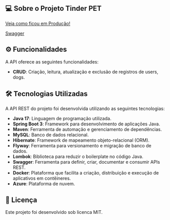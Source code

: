 ## 💻 Sobre o Projeto Tinder PET

[Veja como ficou em Produção!](https://taxi-docker-novo-djcscuapfpcvhkb6.canadacentral-01.azurewebsites.net)

[Swagger]()

## ⚙️ Funcionalidades

A API oferece as seguintes funcionalidades:
- **CRUD**: Criação, leitura, atualização e exclusão de registros de users, dogs.

## 🛠 Tecnologias Utilizadas

A API REST do projeto foi desenvolvida utilizando as seguintes tecnologias:
- **Java 17**: Linguagem de programação utilizada.
- **Spring Boot 3**: Framework para desenvolvimento de aplicações Java.
- **Maven**: Ferramenta de automação e gerenciamento de dependências.
- **MySQL**: Banco de dados relacional.
- **Hibernate**: Framework de mapeamento objeto-relacional (ORM).
- **Flyway**: Ferramenta para versionamento e migração de banco de dados.
- **Lombok**: Biblioteca para reduzir o boilerplate no código Java.
- **Swagger**: Ferramenta para definir, criar, documentar e consumir APIs REST.
- **Docker**:  Plataforma que facilita a criação, distribuição e execução de aplicativos em contêineres.
- **Azure**:  Plataforma de nuvem.


## 📝 Licença

Este projeto foi desenvolvido sob licenca MIT.




